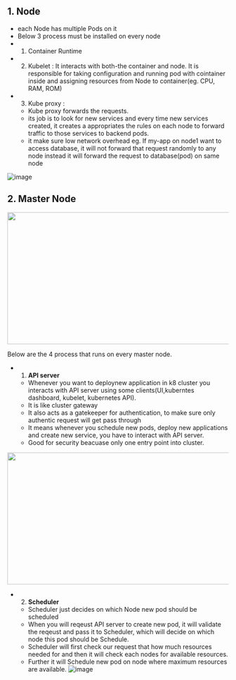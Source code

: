 ## 1. Node
- each Node has multiple Pods on it 
- Below 3 process must be installed on every node
- 1. Container Runtime
- 2. Kubelet : It interacts with both-the container and node. It is responsible for taking configuration and running pod with cointainer inside and assigning resources from Node to container(eg. CPU, RAM, ROM)
- 3. Kube proxy : 
   - Kube proxy forwards the requests.
   - its job is to look for new services and every time new services created, it creates a appropriates the rules on each node to forward traffic to those services to backend pods.
   - it make sure low network overhead eg. If my-app on node1 want to access database, it will not forward that request randomly to any node instead it will forward the request to database(pod) on same node

 ![image](https://user-images.githubusercontent.com/74223025/229471186-abe8077b-2ec8-4c34-9094-f3dff8f66a47.png)
 
## 2. Master Node
<img src="https://user-images.githubusercontent.com/74223025/229474124-a4403681-47cf-4f17-ad85-7b971307eaf1.png" width="600" height="300">

Below are the 4 process that runs on every master node.
- 1. <b>API server</b> 
   - Whenever you want to deploynew application in k8 cluster you interacts with API server using some clients(UI,kuberntes dashboard, kubelet, kubernetes API). 
   - It is like cluster gateway
   - It also acts as a gatekeeper for authentication, to make sure only authentic request will get pass through
   - It means whenever you schedule new pods, deploy new applications and create new service, you have to interact with API server.
   - Good for security beacuase only one entry point into cluster.

<img src="https://user-images.githubusercontent.com/74223025/229493503-10d239a4-9f3d-4a24-b629-e7d9d46b2c34.png" width="600" height="300">

- 2. <b>Scheduler</b>
   - Scheduler just decides on which Node new pod should be scheduled
   - When you will reqeust API server to create new pod, it will validate the reqeust and pass it to Scheduler, which will decide on which node this pod should be Schedule.
   - Scheduler will first check our request that how much resources needed for and then it will check each nodes for available resources. 
   - Further it will Schedule new pod on node where maximum resources are available. 
![image](https://user-images.githubusercontent.com/74223025/229505751-c968b3c6-c1b5-4029-96f1-9d927de15ca4.png)
